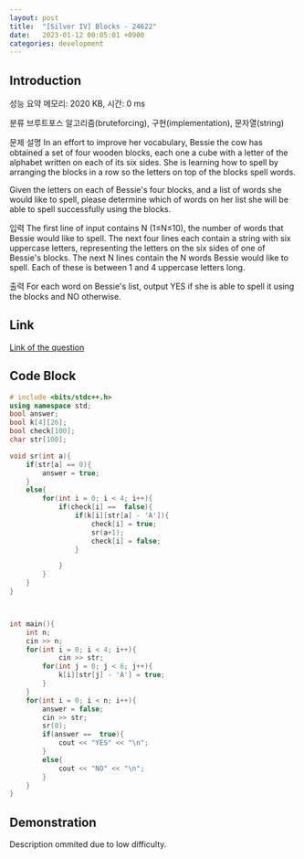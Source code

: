 ```yaml
---
layout: post
title:  "[Silver IV] Blocks - 24622"
date:   2023-01-12 00:05:01 +0900
categories: development
---
```


## Introduction

성능 요약
메모리: 2020 KB, 시간: 0 ms

분류
브루트포스 알고리즘(bruteforcing), 구현(implementation), 문자열(string)

문제 설명
In an effort to improve her vocabulary, Bessie the cow has obtained a set of four wooden blocks, each one a cube with a letter of the alphabet written on each of its six sides. She is learning how to spell by arranging the blocks in a row so the letters on top of the blocks spell words.

Given the letters on each of Bessie's four blocks, and a list of words she would like to spell, please determine which of words on her list she will be able to spell successfully using the blocks.

입력
The first line of input contains N (1≤N≤10), the number of words that Bessie would like to spell. The next four lines each contain a string with six uppercase letters, representing the letters on the six sides of one of Bessie's blocks. The next N lines contain the N words Bessie would like to spell. Each of these is between 1 and 4 uppercase letters long.

출력
For each word on Bessie's list, output YES if she is able to spell it using the blocks and NO otherwise.

## Link

[Link of the question](https://www.acmicpc.net/problem/24622)

## Code Block

```c++
# include <bits/stdc++.h>
using namespace std;
bool answer;
bool k[4][26];
bool check[100];
char str[100];

void sr(int a){
    if(str[a] == 0){
        answer = true;
    }
    else{
        for(int i = 0; i < 4; i++){
            if(check[i] ==  false){
                if(k[i][str[a] - 'A']){
                    check[i] = true;
                    sr(a+1);
                    check[i] = false;
                }

            }
        }
    }
}



int main(){
    int n;
    cin >> n;
    for(int i = 0; i < 4; i++){
            cin >> str;
        for(int j = 0; j < 6; j++){
            k[i][str[j] - 'A'] = true;
        }
    }
    for(int i = 0; i < n; i++){
        answer = false;
        cin >> str;
        sr(0);
        if(answer ==  true){
            cout << "YES" << "\n";
        }
        else{
            cout << "NO" << "\n";
        }
    }
}
```

## Demonstration

Description ommited due to low difficulty.
